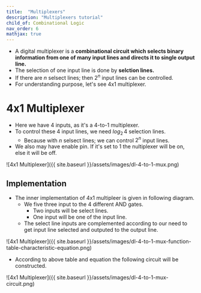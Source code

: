 ```yaml
---
title:  "Multiplexers"
description: "Multiplexers tutorial"
child_of: Combinational Logic
nav_order: 6
mathjax: true
---
```


- A digital multiplexer is a **combinational circuit which selects binary information from one of many input lines and directs it to single output line.**
- The selection of one input line is done by **selction lines.**
- If there are $n$ selsect lines; then $2^n$ input lines can be controlled.
- For understanding purpose, let's see 4x1 multiplexer.

# 4x1 Multiplexer

- Here we have 4 inputs, as it's a 4-to-1 multiplexer.
- To control these 4 input lines, we need $log_2 \, 4$ selection lines.
    - Because with $n$ selsect lines; we can control $2^n$ input lines.
- We also may have enable pin. If it's set to 1 the nultiplexer will be on, else it will be off. 

![4x1 Multiplexer]({{ site.baseurl }}/assets/images/dl-4-to-1-mux.png)


## Implementation

- The inner implementation of 4x1 multipleer is given in following diagram.
    - We five three input to the 4 different AND gates.
        - Two inputs will be select lines.
        - One input will be one of the input line.
    - The select line inputs are complemented according to our need to get input line selected and outputed to the output line.

![4x1 Multiplexer]({{ site.baseurl }}/assets/images/dl-4-to-1-mux-function-table-characteristic-equation.png)

- According to above table and equation the following circuit will be constructed.

![4x1 Multiplexer]({{ site.baseurl }}/assets/images/dl-4-to-1-mux-circuit.png)

